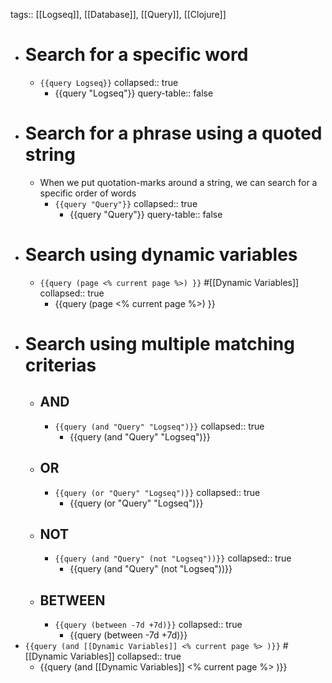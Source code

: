tags:: [[Logseq]], [[Database]], [[Query]], [[Clojure]]

- # Search for a specific word
	- `{{query Logseq}}`
	  collapsed:: true
		- {{query "Logseq"}}
		  query-table:: false
- # Search for a phrase using a quoted string
	- When we put quotation-marks around a string, we can search for a specific order of words
		- `{{query "Query"}}`
		  collapsed:: true
			- {{query "Query"}}
			  query-table:: false
- # Search using dynamic variables
	- `{{query (page <% current page %>) }}` #[[Dynamic Variables]]
	  collapsed:: true
		- {{query (page <% current page %>) }}
- # Search using multiple matching criterias
	- ## AND
		- `{{query (and "Query" "Logseq")}}`
		  collapsed:: true
			- {{query (and "Query" "Logseq")}}
	- ## OR
		- `{{query (or "Query" "Logseq")}}`
		  collapsed:: true
			- {{query (or "Query" "Logseq")}}
	- ## NOT
		- `{{query (and "Query" (not "Logseq"))}}`
		  collapsed:: true
			- {{query (and "Query" (not "Logseq"))}}
	- ## BETWEEN
		- `{{query (between -7d +7d)}}`
		  collapsed:: true
			- {{query (between -7d +7d)}}
- `{{query (and [[Dynamic Variables]] <% current page %> )}}` #[[Dynamic Variables]]
  collapsed:: true
	- {{query (and [[Dynamic Variables]] <% current page %> )}}